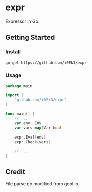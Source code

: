 # expr

Expressor in Go.

## Getting Started

### Install

`go get https://github.com/i0Ek3/expr`

### Usage

```Go
package main

import (
    "github.com/i0Ek3/expr"
)

func main() {
    // ...
	var env  Env
    var vars map[Var]bool

    expr.Eval(env)
    expr.Check(vars)

    // ...
}

```

## Credit

File parse.go modified from gopl.io.
